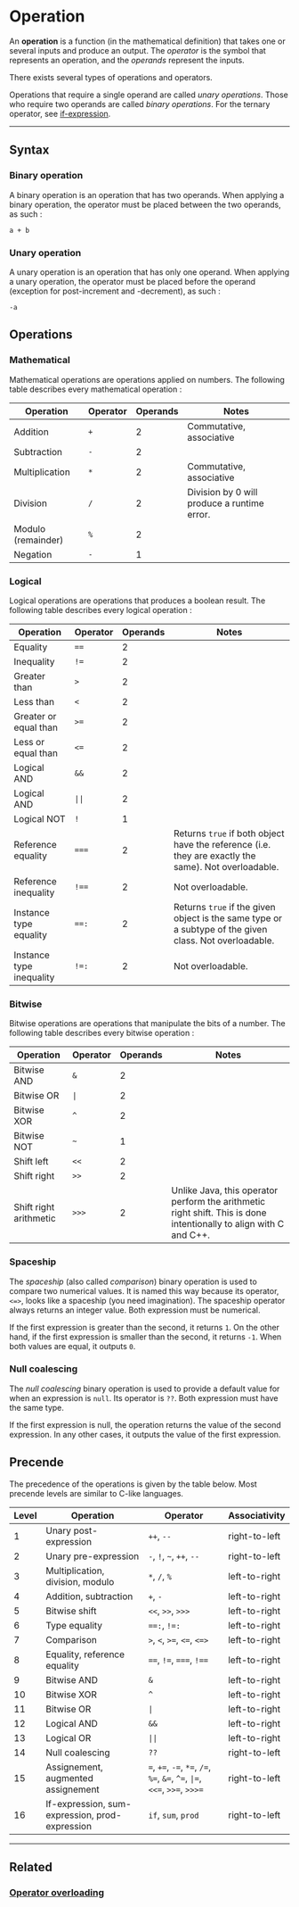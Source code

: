 # Operation
An **operation** is a function (in the mathematical definition) that takes one or several inputs and produce an output.
The _operator_ is the symbol that represents an operation, and the _operands_ represent the inputs.

There exists several types of operations and operators.

Operations that require a single operand are called _unary operations_.
Those who require two operands are called _binary operations_.
For the ternary operator, see [if-expression](If-expression.md).


---


## Syntax


### Binary operation
A binary operation is an operation that has two operands.
When applying a binary operation, the operator must be placed between the two operands, as such :
```poly
a + b
```


### Unary operation
A unary operation is an operation that has only one operand.
When applying a unary operation, the operator must be placed before the operand (exception for post-increment and -decrement), as such :
```poly
-a
```


## Operations


### Mathematical
Mathematical operations are operations applied on numbers.
The following table describes every mathematical operation :

| Operation          | Operator | Operands | Notes                                       |
|--------------------|----------|----------|---------------------------------------------|
| Addition           | `+`      | 2        | Commutative, associative                    |
| Subtraction        | `-`      | 2        |                                             |
| Multiplication     | `*`      | 2        | Commutative, associative                    |
| Division           | `/`      | 2        | Division by 0 will produce a runtime error. |
| Modulo (remainder) | `%`      | 2        |                                             |
| Negation           | `-`      | 1        |                                             |



### Logical
Logical operations are operations that produces a boolean result.
The following table describes every logical operation :

| Operation                | Operator | Operands | Notes                                                                                                  |
|--------------------------|----------|----------|--------------------------------------------------------------------------------------------------------|
| Equality                 | `==`     | 2        |                                                                                                        |
| Inequality               | `!=`     | 2        |                                                                                                        |
| Greater than             | `>`      | 2        |                                                                                                        |
| Less than                | `<`      | 2        |                                                                                                        |
| Greater or equal than    | `>=`     | 2        |                                                                                                        |
| Less or equal than       | `<=`     | 2        |                                                                                                        |
| Logical AND              | `&&`     | 2        |                                                                                                        |
| Logical AND              | `\|\|`   | 2        |                                                                                                        |
| Logical NOT              | `!`      | 1        |                                                                                                        |
| Reference equality       | `===`    | 2        | Returns `true` if both object have the reference (i.e. they are exactly the same). Not overloadable.   |
| Reference inequality     | `!==`    | 2        | Not overloadable.                                                                                      |
| Instance type equality   | `==:`    | 2        | Returns `true` if the given object is the same type or a subtype of the given class. Not overloadable. |
| Instance type inequality | `!=:`    | 2        | Not overloadable.                                                                                      |



### Bitwise
Bitwise operations are operations that manipulate the bits of a number.
The following table describes every bitwise operation :

| Operation              | Operator | Operands | Notes                                                                                                              |
|------------------------|----------|----------|--------------------------------------------------------------------------------------------------------------------|
| Bitwise AND            | `&`      | 2        |                                                                                                                    |
| Bitwise OR             | `\|`     | 2        |                                                                                                                    |
| Bitwise XOR            | `^`      | 2        |                                                                                                                    |
| Bitwise NOT            | `~`      | 1        |                                                                                                                    |
| Shift left             | `<<`     | 2        |                                                                                                                    |
| Shift right            | `>>`     | 2        |                                                                                                                    |
| Shift right arithmetic | `>>>`    | 2        | Unlike Java, this operator perform the arithmetic right shift. This is done intentionally to align with C and C++. |



### Spaceship
The _spaceship_ (also called _comparison_) binary operation is used to compare two numerical values.
It is named this way because its operator, `<=>`, looks like a spaceship (you need imagination).
The spaceship operator always returns an integer value. Both expression must be numerical.

If the first expression is greater than the second, it returns `1`.
On the other hand, if the first expression is smaller than the second, it returns `-1`.
When both values are equal, it outputs `0`.


### Null coalescing
The _null coalescing_ binary operation is used to provide a default value for when an expression is `null`.
Its operator is `??`. Both expression must have the same type.

If the first expression is null, the operation returns the value of the second expression.
In any other cases, it outputs the value of the first expression.



## Precende
The precedence of the operations is given by the table below.
Most precende levels are similar to C-like languages.


| Level | Operation                                      | Operator                                                                   | Associativity |
|-------|------------------------------------------------|----------------------------------------------------------------------------|---------------|
| 1     | Unary post-expression                          | `++`, `--`                                                                 | right-to-left |
| 2     | Unary pre-expression                           | `-`, `!`, `~`, `++`, `--`                                                  | right-to-left |
| 3     | Multiplication, division, modulo               | `*`, `/`, `%`                                                              | left-to-right |
| 4     | Addition, subtraction                          | `+`, `-`                                                                   | left-to-right |
| 5     | Bitwise shift                                  | `<<`, `>>`, `>>>`                                                          | left-to-right |
| 6     | Type equality                                  | `==:`, `!=:`                                                               | left-to-right |
| 7     | Comparison                                     | `>`, `<`, `>=`, `<=`, `<=>`                                                | left-to-right |
| 8     | Equality, reference equality                   | `==`, `!=`, `===`, `!==`                                                   | left-to-right |
| 9     | Bitwise AND                                    | `&`                                                                        | left-to-right |
| 10    | Bitwise XOR                                    | `^`                                                                        | left-to-right |
| 11    | Bitwise OR                                     | `\|`                                                                       | left-to-right |
| 12    | Logical AND                                    | `&&`                                                                       | left-to-right |
| 13    | Logical OR                                     | `\|\|`                                                                     | left-to-right |
| 14    | Null coalescing                                | `??`                                                                       | right-to-left |
| 15    | Assignement, augmented assignement             | `=`, `+=`, `-=`, `*=`, `/=`, `%=`, `&=`, `^=`, `\|=`, `<<=`, `>>=`, `>>>=` | right-to-left |
| 16    | If-expression, sum-expression, prod-expression | `if`, `sum`, `prod`                                                        | right-to-left |


---


## Related
### [Operator overloading](../objects/Operator-overloading.md)